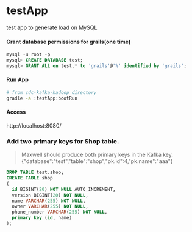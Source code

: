 testApp
=======

test app to generate load on MySQL


#### Grant database permissions for grails(one time)
```sql
mysql -u root -p
mysql> CREATE DATABASE test;
mysql> GRANT ALL on test.* to 'grails'@'%' identified by 'grails';
```

#### Run App
```bash
# from cdc-kafka-hadoop directory
gradle -a :testApp:bootRun
```

#### Access
http://localhost:8080/


### Add two primary keys for Shop table.
> Maxwell should produce both primary keys in the Kafka key.
> {"database":"test","table":"shop","pk.id":4,"pk.name":"aaa"}

```sql
DROP TABLE test.shop;
CREATE TABLE shop
(
  id BIGINT(20) NOT NULL AUTO_INCREMENT,
  version BIGINT(20) NOT NULL,
  name VARCHAR(255) NOT NULL,
  owner VARCHAR(255) NOT NULL,
  phone_number VARCHAR(255) NOT NULL,
  primary key (id, name)
);
```
